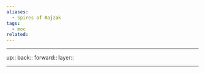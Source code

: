 ```yaml
---
aliases:
  - Spires of Rajzak
tags:
  - moc
related:
---
```


***

up:: 
back:: 
forward:: 
layer:: 

***
